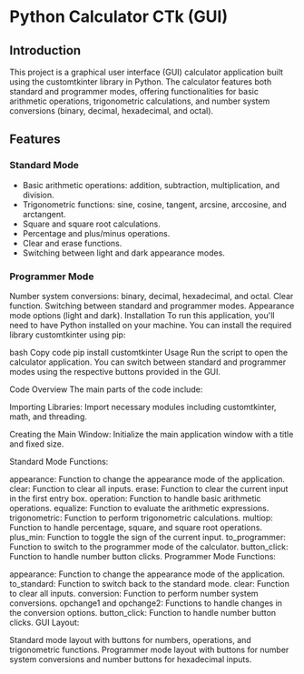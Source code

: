 # Python Calculator CTk (GUI)
## Introduction
This project is a graphical user interface (GUI) calculator application built using the customtkinter library in Python. The calculator features both standard and programmer modes, offering functionalities for basic arithmetic operations, trigonometric calculations, and number system conversions (binary, decimal, hexadecimal, and octal).

## Features
### Standard Mode
* Basic arithmetic operations: addition, subtraction, multiplication, and division.
* Trigonometric functions: sine, cosine, tangent, arcsine, arccosine, and arctangent.
* Square and square root calculations.
* Percentage and plus/minus operations.
* Clear and erase functions.
* Switching between light and dark appearance modes.
### Programmer Mode
Number system conversions: binary, decimal, hexadecimal, and octal.
Clear function.
Switching between standard and programmer modes.
Appearance mode options (light and dark).
Installation
To run this application, you'll need to have Python installed on your machine. You can install the required library customtkinter using pip:

bash
Copy code
pip install customtkinter
Usage
Run the script to open the calculator application. You can switch between standard and programmer modes using the respective buttons provided in the GUI.

Code Overview
The main parts of the code include:

Importing Libraries: Import necessary modules including customtkinter, math, and threading.

Creating the Main Window: Initialize the main application window with a title and fixed size.

Standard Mode Functions:

appearance: Function to change the appearance mode of the application.
clear: Function to clear all inputs.
erase: Function to clear the current input in the first entry box.
operation: Function to handle basic arithmetic operations.
equalize: Function to evaluate the arithmetic expressions.
trigonometric: Function to perform trigonometric calculations.
multiop: Function to handle percentage, square, and square root operations.
plus_min: Function to toggle the sign of the current input.
to_programmer: Function to switch to the programmer mode of the calculator.
button_click: Function to handle number button clicks.
Programmer Mode Functions:

appearance: Function to change the appearance mode of the application.
to_standard: Function to switch back to the standard mode.
clear: Function to clear all inputs.
conversion: Function to perform number system conversions.
opchange1 and opchange2: Functions to handle changes in the conversion options.
button_click: Function to handle number button clicks.
GUI Layout:

Standard mode layout with buttons for numbers, operations, and trigonometric functions.
Programmer mode layout with buttons for number system conversions and number buttons for hexadecimal inputs.
